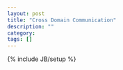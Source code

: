 ```yaml
---
layout: post
title: "Cross Domain Communication"
description: ""
category: 
tags: []
---
```

{% include JB/setup %}
